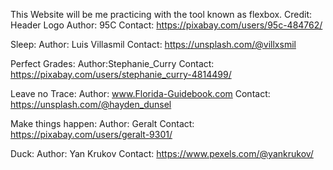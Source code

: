 This Website will be me practicing with the tool known as flexbox.
Credit:
Header Logo
Author: 95C
Contact: https://pixabay.com/users/95c-484762/

Sleep:
Author: Luis Villasmil
Contact: https://unsplash.com/@villxsmil

Perfect Grades:
Author:Stephanie_Curry
Contact: https://pixabay.com/users/stephanie_curry-4814499/

Leave no Trace:
Author: www.Florida-Guidebook.com
Contact: https://unsplash.com/@hayden_dunsel

Make things happen:
Author: Geralt
Contact: https://pixabay.com/users/geralt-9301/

Duck:
Author: Yan Krukov
Contact: https://www.pexels.com/@yankrukov/